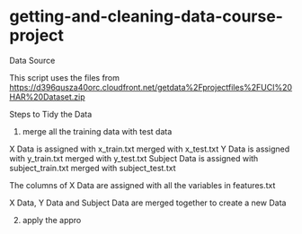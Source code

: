 # getting-and-cleaning-data-course-project

Data Source

This script uses the files from https://d396qusza40orc.cloudfront.net/getdata%2Fprojectfiles%2FUCI%20HAR%20Dataset.zip

Steps to Tidy the Data
1. merge all the training data with test data

X Data is assigned with x_train.txt merged with x_test.txt
Y Data is assigned with y_train.txt merged with y_test.txt
Subject Data is assigned with subject_train.txt merged with subject_test.txt

The columns of X Data are assigned with all the variables in features.txt

X Data, Y Data and Subject Data are merged together to create a new Data

2. apply the appro
